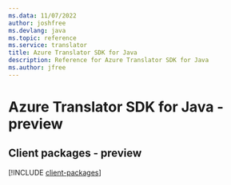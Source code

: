 ```yaml
---
ms.data: 11/07/2022
author: joshfree
ms.devlang: java
ms.topic: reference
ms.service: translator
title: Azure Translator SDK for Java
description: Reference for Azure Translator SDK for Java
ms.author: jfree
---
```

# Azure Translator SDK for Java - preview

## Client packages - preview
[!INCLUDE [client-packages](translator-client-index.md)]